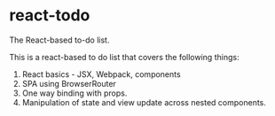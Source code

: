 # react-todo
The React-based to-do list.

This is a react-based to do list that covers the following things:

1. React basics - JSX, Webpack, components
2. SPA using BrowserRouter
3. One way binding with props.
4. Manipulation of state and view update across nested components.
